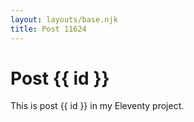 ```yaml
---
layout: layouts/base.njk
title: Post 11624
---
```


# Post {{ id }}

This is post {{ id }} in my Eleventy project.
